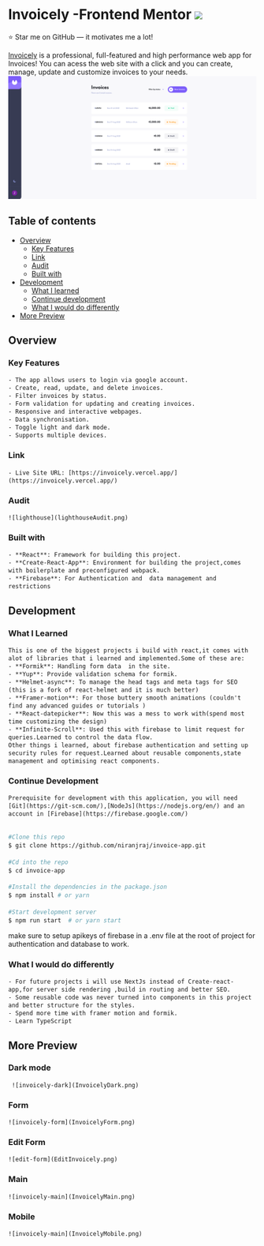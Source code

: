 # Invoicely -Frontend Mentor <img src="https://img.shields.io/github/package-json/v/niranjraj/invoice-app?color=97CA00">

:star: Star me on GitHub — it motivates me a lot!

[Invoicely](https://invoicely.vercel.app/) is a professional, full-featured and
high performance web app for Invoices! You can acess the web site with a click and you can create, manage, update
and customize invoices to your needs.
[![Invoicely](InvoicelyLight.png)](https://invoicely.vercel.app/)

## Table of contents

- [Overview](#overview)
  - [Key Features](#key-features)
  - [Link](#link)
  - [Audit](#audit)
  - [Built with](#built-with)
- [Development](#development)
  - [What I learned](#what-i-learned)
  - [Continue development](#continue-development)
  - [What I would do differently](#what-i-would-do-differently)
- [More Preview](#more-preview)  


## Overview

### Key Features
    - The app allows users to login via google account.
    - Create, read, update, and delete invoices.
    - Filter invoices by status.
    - Form validation for updating and creating invoices.
    - Responsive and interactive webpages.
    - Data synchronisation.
    - Toggle light and dark mode.
    - Supports multiple devices.

### Link
    - Live Site URL: [https://invoicely.vercel.app/](https://invoicely.vercel.app/)

### Audit

    ![lighthouse](lighthouseAudit.png)    

### Built with
    - **React**: Framework for building this project.
    - **Create-React-App**: Environment for building the project,comes with boilerplate and preconfigured webpack.
    - **Firebase**: For Authentication and  data management and restrictions

## Development

### What I Learned
    This is one of the biggest projects i build with react,it comes with alot of libraries that i learned and implemented.Some of these are:
    - **Formik**: Handling form data  in the site.
    - **Yup**: Provide validation schema for formik.
    - **Helmet-async**: To manage the head tags and meta tags for SEO (this is a fork of react-helmet and it is much better)
    - **Framer-motion**: For those buttery smooth animations (couldn't find any advanced guides or tutorials )
    - **React-datepicker**: Now this was a mess to work with(spend most time customizing the design)
    - **Infinite-Scroll**: Used this with firebase to limit request for queries.Learned to control the data flow.
    Other things i learned, about firebase authentication and setting up security rules for request.Learned about reusable components,state management and optimising react components.

### Continue Development
    Prerequisite for development with this application, you will need [Git](https://git-scm.com/),[NodeJs](https://nodejs.org/en/) and an account in [Firebase](https://firebase.google.com/)

   ```bash

   #Clone this repo
   $ git clone https://github.com/niranjraj/invoice-app.git
    
   #Cd into the repo
   $ cd invoice-app

   #Install the dependencies in the package.json
   $ npm install # or yarn

   #Start development server
   $ npm run start  # or yarn start

   ```
   make sure to setup apikeys of firebase in a .env file at the root of project for authentication and database to work.

### What I would do differently
    - For future projects i will use NextJs instead of Create-react-app,for server side rendering ,build in routing and better SEO.
    - Some reusable code was never turned into components in this project and better structure for the styles.
    - Spend more time with framer motion and formik.
    - Learn TypeScript

## More Preview

### Dark mode 
     ![invoicely-dark](InvoicelyDark.png)   

### Form 
    ![invoicely-form](InvoicelyForm.png)    

### Edit Form
    ![edit-form](EditInvoicely.png)   

### Main 
    ![invoicely-main](InvoicelyMain.png)  

### Mobile
    ![invoicely-main](InvoicelyMobile.png)  
